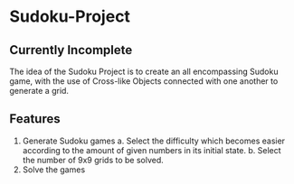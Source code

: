 # Sudoku-Project
## Currently Incomplete

The idea of the Sudoku Project is to create an all encompassing Sudoku game, with the use of Cross-like Objects connected with one another to generate a grid.

## Features
1. Generate Sudoku games
  a. Select the difficulty which becomes easier according to the amount of given numbers in its initial state.
  b. Select the number of 9x9 grids to be solved.
2. Solve the games
